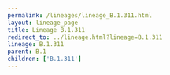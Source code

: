 ```yaml
---
permalink: /lineages/lineage_B.1.311.html
layout: lineage_page
title: Lineage B.1.311
redirect_to: ../lineage.html?lineage=B.1.311
lineage: B.1.311
parent: B.1
children: ['B.1.311']
---
```

